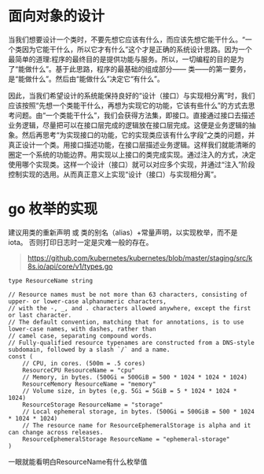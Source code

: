 

# 面向对象的设计

当我们想要设计一个类时，不要先想它应该有什么，而应该先想它能干什么。“一个类因为它能干什么，所以它才有什么”这个才是正确的系统设计思路。因为一个最简单的道理:程序的最终目的是提供功能与服务。所以，一切编程的目的是为了“能做什么”。基于此思路，程序的最基础的组成部分—— 类——的第一要务，是“能做什么”。然后由“能做什么”决定它“有什么”。

因此，当我们希望设计的系统能保持良好的“设计（接口）与实现相分离”时，我们应该按照“先想一个类能干什么，再想为实现它的功能，它该有些什么”的方式去思考问题。由“一个类能干什么”，我们会获得方法集，即接口。直接通过接口去描述业务逻辑，尽量把可以在接口层完成的逻辑放在接口层完成。这便是业务逻辑的抽象。然后再思考“为实现接口的功能，它的实现类应该有什么字段”之类的问题，并真正设计一个类。用接口描述功能，在接口层描述业务逻辑。这样我们就能清晰的圈定一个系统的功能边界。用实现以上接口的类完成实现。通过注入的方式，决定使用哪个实现类。这样一个设计（接口）就可以对应多个实现，并通过“注入”阶段控制实现的选用。从而真正意义上实现“设计（接口）与实现相分离”。


# go 枚举的实现

建议用类的重新声明 或 类的别名（alias）+常量声明，以实现枚举，而不是iota。
否则打印日志时一定是灾难一般的存在。

> https://github.com/kubernetes/kubernetes/blob/master/staging/src/k8s.io/api/core/v1/types.go
```
type ResourceName string

// Resource names must be not more than 63 characters, consisting of upper- or lower-case alphanumeric characters,
// with the -, _, and . characters allowed anywhere, except the first or last character.
// The default convention, matching that for annotations, is to use lower-case names, with dashes, rather than
// camel case, separating compound words.
// Fully-qualified resource typenames are constructed from a DNS-style subdomain, followed by a slash `/` and a name.
const (
	// CPU, in cores. (500m = .5 cores)
	ResourceCPU ResourceName = "cpu"
	// Memory, in bytes. (500Gi = 500GiB = 500 * 1024 * 1024 * 1024)
	ResourceMemory ResourceName = "memory"
	// Volume size, in bytes (e,g. 5Gi = 5GiB = 5 * 1024 * 1024 * 1024)
	ResourceStorage ResourceName = "storage"
	// Local ephemeral storage, in bytes. (500Gi = 500GiB = 500 * 1024 * 1024 * 1024)
	// The resource name for ResourceEphemeralStorage is alpha and it can change across releases.
	ResourceEphemeralStorage ResourceName = "ephemeral-storage"
)
```
一眼就能看明白ResourceName有什么枚举值
